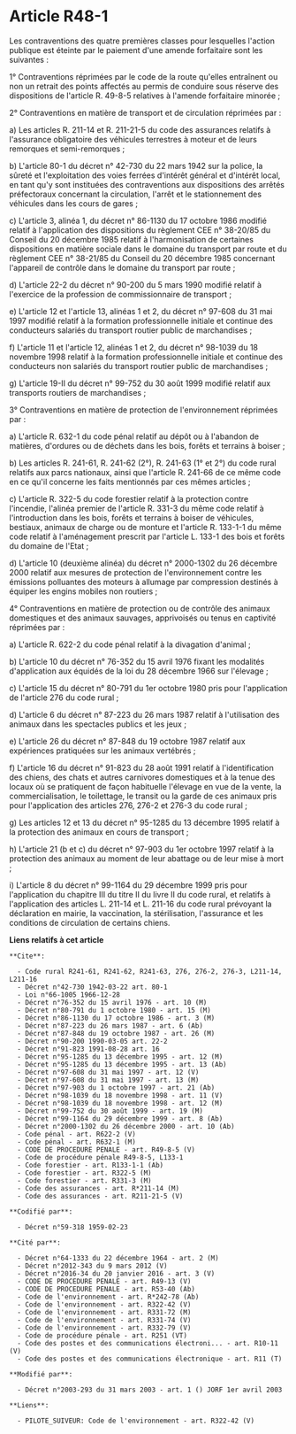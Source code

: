 # Article R48-1

Les contraventions des quatre premières classes pour lesquelles l'action publique est éteinte par le paiement d'une amende
forfaitaire sont les suivantes :

1° Contraventions réprimées par le code de la route qu'elles entraînent ou non un retrait des points affectés au permis de
conduire sous réserve des dispositions de l'article R. 49-8-5 relatives à l'amende forfaitaire minorée ;

2° Contraventions en matière de transport et de circulation réprimées par :

a) Les articles R. 211-14 et R. 211-21-5 du code des assurances relatifs à l'assurance obligatoire des véhicules terrestres à
moteur et de leurs remorques et semi-remorques ;

b) L'article 80-1 du décret n° 42-730 du 22 mars 1942 sur la police, la sûreté et l'exploitation des voies ferrées d'intérêt
général et d'intérêt local, en tant qu'y sont instituées des contraventions aux dispositions des arrêtés préfectoraux
concernant la circulation, l'arrêt et le stationnement des véhicules dans les cours de gares ;

c) L'article 3, alinéa 1, du décret n° 86-1130 du 17 octobre 1986 modifié relatif à l'application des dispositions du
règlement CEE n° 38-20/85 du Conseil du 20 décembre 1985 relatif à l'harmonisation de certaines dispositions en matière
sociale dans le domaine du transport par route et du règlement CEE n° 38-21/85 du Conseil du 20 décembre 1985 concernant
l'appareil de contrôle dans le domaine du transport par route ;

d) L'article 22-2 du décret n° 90-200 du 5 mars 1990 modifié relatif à l'exercice de la profession de commissionnaire de
transport ;

e) L'article 12 et l'article 13, alinéas 1 et 2, du décret n° 97-608 du 31 mai 1997 modifié relatif à la formation
professionnelle initiale et continue des conducteurs salariés du transport routier public de marchandises ;

f) L'article 11 et l'article 12, alinéas 1 et 2, du décret n° 98-1039 du 18 novembre 1998 relatif à la formation
professionnelle initiale et continue des conducteurs non salariés du transport routier public de marchandises ;

g) L'article 19-II du décret n° 99-752 du 30 août 1999 modifié relatif aux transports routiers de marchandises ;

3° Contraventions en matière de protection de l'environnement réprimées par :

a) L'article R. 632-1 du code pénal relatif au dépôt ou à l'abandon de matières, d'ordures ou de déchets dans les bois,
forêts et terrains à boiser ;

b) Les articles R. 241-61, R. 241-62 (2°), R. 241-63 (1° et 2°) du code rural relatifs aux parcs nationaux, ainsi que
l'article R. 241-66 de ce même code en ce qu'il concerne les faits mentionnés par ces mêmes articles ;

c) L'article R. 322-5 du code forestier relatif à la protection contre l'incendie, l'alinéa premier de l'article R. 331-3 du
même code relatif à l'introduction dans les bois, forêts et terrains à boiser de véhicules, bestiaux, animaux de charge ou de
monture et l'article R. 133-1-1 du même code relatif à l'aménagement prescrit par l'article L. 133-1 des bois et forêts du
domaine de l'Etat ;

d) L'article 10 (deuxième alinéa) du décret n° 2000-1302 du 26 décembre 2000 relatif aux mesures de protection de
l'environnement contre les émissions polluantes des moteurs à allumage par compression destinés à équiper les engins mobiles
non routiers ;

4° Contraventions en matière de protection ou de contrôle des animaux domestiques et des animaux sauvages, apprivoisés ou
tenus en captivité réprimées par :

a) L'article R. 622-2 du code pénal relatif à la divagation d'animal ;

b) L'article 10 du décret n° 76-352 du 15 avril 1976 fixant les modalités d'application aux équidés de la loi du 28 décembre
1966 sur l'élevage ;

c) L'article 15 du décret n° 80-791 du 1er octobre 1980 pris pour l'application de l'article 276 du code rural ;

d) L'article 6 du décret n° 87-223 du 26 mars 1987 relatif à l'utilisation des animaux dans les spectacles publics et les
jeux ;

e) L'article 26 du décret n° 87-848 du 19 octobre 1987 relatif aux expériences pratiquées sur les animaux vertébrés ;

f) L'article 16 du décret n° 91-823 du 28 août 1991 relatif à l'identification des chiens, des chats et autres carnivores
domestiques et à la tenue des locaux où se pratiquent de façon habituelle l'élevage en vue de la vente, la commercialisation,
le toilettage, le transit ou la garde de ces animaux pris pour l'application des articles 276, 276-2 et 276-3 du code rural ;

g) Les articles 12 et 13 du décret n° 95-1285 du 13 décembre 1995 relatif à la protection des animaux en cours de transport ;

h) L'article 21 (b et c) du décret n° 97-903 du 1er octobre 1997 relatif à la protection des animaux au moment de leur
abattage ou de leur mise à mort ;

i) L'article 8 du décret n° 99-1164 du 29 décembre 1999 pris pour l'application du chapitre III du titre II du livre II du
code rural, et relatifs à l'application des articles L. 211-14 et L. 211-16 du code rural prévoyant la déclaration en mairie,
la vaccination, la stérilisation, l'assurance et les conditions de circulation de certains chiens.

**Liens relatifs à cet article**

	**Cite**:

	  - Code rural R241-61, R241-62, R241-63, 276, 276-2, 276-3, L211-14, L211-16
	  - Décret n°42-730 1942-03-22 art. 80-1
	  - Loi n°66-1005 1966-12-28
	  - Décret n°76-352 du 15 avril 1976 - art. 10 (M)
	  - Décret n°80-791 du 1 octobre 1980 - art. 15 (M)
	  - Décret n°86-1130 du 17 octobre 1986 - art. 3 (M)
	  - Décret n°87-223 du 26 mars 1987 - art. 6 (Ab)
	  - Décret n°87-848 du 19 octobre 1987 - art. 26 (M)
	  - Décret n°90-200 1990-03-05 art. 22-2
	  - Décret n°91-823 1991-08-28 art. 16
	  - Décret n°95-1285 du 13 décembre 1995 - art. 12 (M)
	  - Décret n°95-1285 du 13 décembre 1995 - art. 13 (Ab)
	  - Décret n°97-608 du 31 mai 1997 - art. 12 (V)
	  - Décret n°97-608 du 31 mai 1997 - art. 13 (M)
	  - Décret n°97-903 du 1 octobre 1997 - art. 21 (Ab)
	  - Décret n°98-1039 du 18 novembre 1998 - art. 11 (V)
	  - Décret n°98-1039 du 18 novembre 1998 - art. 12 (M)
	  - Décret n°99-752 du 30 août 1999 - art. 19 (M)
	  - Décret n°99-1164 du 29 décembre 1999 - art. 8 (Ab)
	  - Décret n°2000-1302 du 26 décembre 2000 - art. 10 (Ab)
	  - Code pénal - art. R622-2 (V)
	  - Code pénal - art. R632-1 (M)
	  - CODE DE PROCEDURE PENALE - art. R49-8-5 (V)
	  - Code de procédure pénale R49-8-5, L133-1
	  - Code forestier - art. R133-1-1 (Ab)
	  - Code forestier - art. R322-5 (M)
	  - Code forestier - art. R331-3 (M)
	  - Code des assurances - art. R*211-14 (M)
	  - Code des assurances - art. R211-21-5 (V)

	**Codifié par**:

	  - Décret n°59-318 1959-02-23

	**Cité par**:

	  - Décret n°64-1333 du 22 décembre 1964 - art. 2 (M)
	  - Décret n°2012-343 du 9 mars 2012 (V)
	  - Décret n°2016-34 du 20 janvier 2016 - art. 3 (V)
	  - CODE DE PROCEDURE PENALE - art. R49-13 (V)
	  - CODE DE PROCEDURE PENALE - art. R53-40 (Ab)
	  - Code de l'environnement - art. R*242-78 (Ab)
	  - Code de l'environnement - art. R322-42 (V)
	  - Code de l'environnement - art. R331-72 (M)
	  - Code de l'environnement - art. R331-74 (V)
	  - Code de l'environnement - art. R332-79 (V)
	  - Code de procédure pénale - art. R251 (VT)
	  - Code des postes et des communications électroni... - art. R10-11 (V)
	  - Code des postes et des communications électronique - art. R11 (T)

	**Modifié par**:

	  - Décret n°2003-293 du 31 mars 2003 - art. 1 () JORF 1er avril 2003

	**Liens**:

	  - PILOTE_SUIVEUR: Code de l'environnement - art. R322-42 (V)
